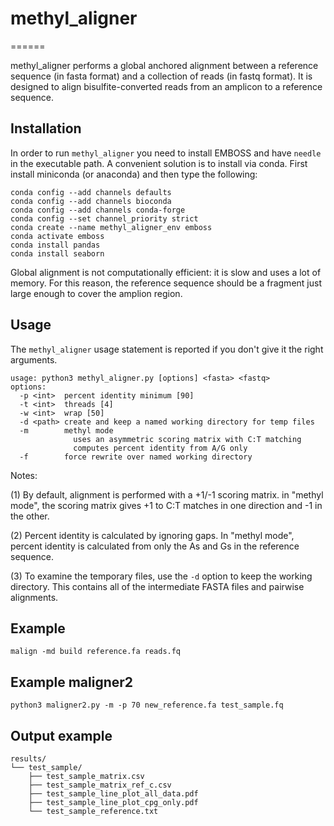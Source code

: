 # methyl_aligner
======

methyl_aligner performs a global anchored alignment between a reference sequence (in
fasta format) and a collection of reads (in fastq format). It is designed to
align bisulfite-converted reads from an amplicon to a reference sequence.

## Installation ##

In order to run `methyl_aligner` you need to install EMBOSS and have `needle` in the
executable path. A convenient solution is to install via conda. First install
miniconda (or anaconda) and then type the following:

```
conda config --add channels defaults
conda config --add channels bioconda
conda config --add channels conda-forge
conda config --set channel_priority strict
conda create --name methyl_aligner_env emboss
conda activate emboss
conda install pandas
conda install seaborn
```

Global alignment is not computationally efficient: it is slow and uses a lot of
memory. For this reason, the reference sequence should be a fragment just large
enough to cover the amplion region.

## Usage ##

The `methyl_aligner` usage statement is reported if you don't give it the right
arguments.

```
usage: python3 methyl_aligner.py [options] <fasta> <fastq>
options:
  -p <int>  percent identity minimum [90]
  -t <int>  threads [4]
  -w <int>  wrap [50]
  -d <path> create and keep a named working directory for temp files
  -m        methyl mode
              uses an asymmetric scoring matrix with C:T matching
              computes percent identity from A/G only
  -f        force rewrite over named working directory
```

Notes:

(1) By default, alignment is performed with a +1/-1 scoring matrix. in "methyl
mode", the scoring matrix gives +1 to C:T matches in one direction and -1 in
the other.

(2) Percent identity is calculated by ignoring gaps. In "methyl mode", percent
identity is calculated from only the As and Gs in the reference sequence.

(3) To examine the temporary files, use the `-d` option to keep the working
directory. This contains all of the intermediate FASTA files and pairwise
alignments.


## Example ##

```
malign -md build reference.fa reads.fq
```

## Example maligner2 ##

```
python3 maligner2.py -m -p 70 new_reference.fa test_sample.fq
```
## Output example ##
```
results/
└── test_sample/
    ├── test_sample_matrix.csv
    ├── test_sample_matrix_ref_c.csv
    ├── test_sample_line_plot_all_data.pdf
    ├── test_sample_line_plot_cpg_only.pdf
    └── test_sample_reference.txt
```
